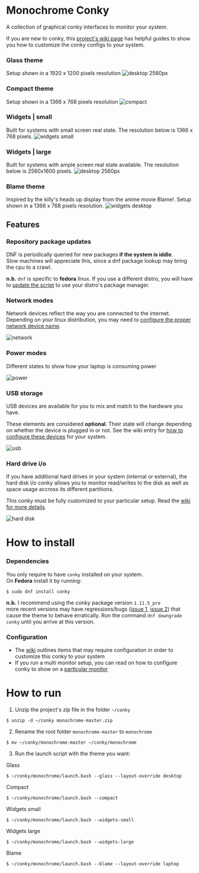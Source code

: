 # Monochrome Conky
A collection of graphical conky interfaces to monitor your system.

If you are new to conky, this [project's wiki page](https://github.com/ernesto1/monochrome/wiki) has  helpful guides to show you how to customize the conky configs to your system.

### Glass theme
Setup shown in a 1920 x 1200 pixels resolution
![desktop 2560px](images/screenshots/glass.jpg)

### Compact theme
Setup shown in a 1366 x 768 pixels resolution
![compact](images/screenshots/compact.jpg)

### Widgets | small
Built for systems with small screen real state. The resolution below is 1366 x 768 pixels.
![widgets small](images/screenshots/widgets-small.jpg)

### Widgets | large
Built for systems with ample screen real state available.  The resolution below is 2560x1600 pixels.
![desktop 2560px](images/screenshots/widgets-large.jpg)

### Blame theme
Inspired by the killy's heads up display from the anime movie Blame!. Setup shown in a 1366 x 768 pixels resolution.
![widgets desktop](images/screenshots/blame.jpg)

## Features
### Repository package updates
DNF is periodically queried for new packages **if the system is iddle**.  
Slow machines will appreciate this, since a dnf package lookup may bring the cpu to a crawl.

**n.b.** `dnf` is specific to **fedora** linux.  If you use a different distro, you will have to [update the script](https://github.com/ernesto1/monochrome/wiki) to use your distro's package manager.

### Network modes
Network devices reflect the way you are connected to the internet.  
Depending on your linux distribution, you may need to [configure the proper network device name](https://github.com/ernesto1/monochrome/wiki#network-devices).

![network](images/screenshots/network-modes.png)
### Power modes
Different states to show how your laptop is consuming power 

![power](images/screenshots/power-modes.png)
### USB storage
USB devices are available for you to mix and match to the hardware you have.

These elements are considered **optional**.  Their state will change depending on whether the device is plugged in or not.
See the wiki entry for [how to configure these devices](https://github.com/ernesto1/monochrome/wiki#usb-drives) for your system.

![usb](images/screenshots/usbStorage.png)

### Hard drive i/o
If you have additional hard drives in your system (internal or external), the hard disk i/o conky allows you to monitor read/writes to the disk as well as space usage accross its different partitions.

This conky must be fully customized to your particular setup.  Read the [wiki for more details](https://github.com/ernesto1/monochrome/wiki#hard-drive-io).

![hard disk](images/screenshots/hard-drive-io.png)

# How to install
### Dependencies
You only require to have `conky` installed on your system.  
On **Fedora** install it by running:

```
$ sudo dnf install conky
```

**n.b.** I recommend using the conky package version `1.11.5_pre`  
more recent versions may have regressions/bugs ([issue 1](https://github.com/brndnmtthws/conky/issues/960), [issue 2](https://github.com/brndnmtthws/conky/issues/979)) that cause the theme to behave erratically.  Run the command `dnf downgrade conky` until you arrive at this version.

### Configuration
- The [wiki](https://github.com/ernesto1/monochrome/wiki) outlines items that may require configuration in order to customize this conky to your system
- If you run a multi monitor setup, you can read on how to configure conky to show on a [particular monitor](https://github.com/ernesto1/monochrome/wiki#multi-monitor-setups)

# How to run
1) Unzip the project's zip file in the folder `~/conky`

```
$ unzip -d ~/conky monochrome-master.zip
```

2) Rename the root folder `monochrome-master` to `monochrome`

```
$ mv ~/conky/monochrome-master ~/conky/monochrome
```

3) Run the launch script with the theme you want:

Glass

```
$ ~/conky/monochrome/launch.bash --glass --layout-override desktop
```

Compact

```
$ ~/conky/monochrome/launch.bash --compact
```

Widgets small

```
$ ~/conky/monochrome/launch.bash --widgets-small
```

Widgets large

```
$ ~/conky/monochrome/launch.bash --widgets-large
```

Blame

```
$ ~/conky/monochrome/launch.bash --blame --layout-override laptop
```